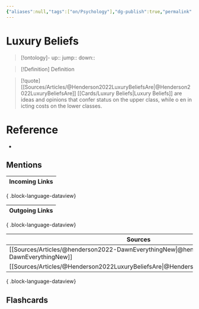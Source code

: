 ```yaml
---
{"aliases":null,"tags":["on/Psychology"],"dg-publish":true,"permalink":"/cards/luxury-beliefs/","dgPassFrontmatter":true}
---
```


# Luxury Beliefs

> [!ontology]-
> up:: 
> jump:: 
> down:: 

> [!Definition] Definition

> [!quote] [[Sources/Articles/@Henderson2022LuxuryBeliefsAre\|@Henderson2022LuxuryBeliefsAre]]
> [[Cards/Luxury Beliefs\|Luxury Beliefs]] are ideas and opinions that confer status on the upper class, while o en in icting costs on the lower classes.

# Reference

- 

## Mentions

| Incoming Links |
| -------------- |

{ .block-language-dataview}

| Outgoing Links |
| -------------- |

{ .block-language-dataview}

| Sources                                                                                    |
| ------------------------------------------------------------------------------------------ |
| [[Sources/Articles/@henderson2022-DawnEverythingNew\|@henderson2022-DawnEverythingNew]] |
| [[Sources/Articles/@Henderson2022LuxuryBeliefsAre\|@Henderson2022LuxuryBeliefsAre]]     |

{ .block-language-dataview}

## Flashcards
